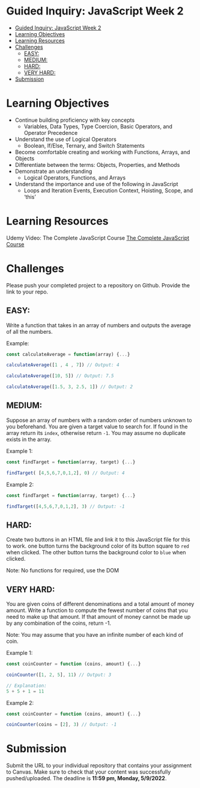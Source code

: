 # Guided Inquiry: JavaScript Week 2

- [Guided Inquiry: JavaScript Week 2](#guided-inquiry-javascript-week-2)
- [Learning Objectives](#learning-objectives)
- [Learning Resources](#learning-resources)
- [Challenges](#challenges)
  - [EASY:](#easy)
  - [MEDIUM:](#medium)
  - [HARD:](#hard)
  - [VERY HARD:](#very-hard)
- [Submission](#submission)

# Learning Objectives

- Continue building proficiency with key concepts
  - Variables, Data Types, Type Coercion, Basic Operators, and Operator Precedence
- Understand the use of Logical Operators
  - Boolean, If/Else, Ternary, and Switch Statements
- Become comfortable creating and working with Functions, Arrays, and Objects
- Differentiate between the terms: Objects, Properties, and Methods
- Demonstrate an understanding
  - Logical Operators, Functions, and Arrays
- Understand the importance and use of the following in JavaScript
  - Loops and Iteration Events, Execution Context, Hoisting, Scope, and ‘this’

# Learning Resources

Udemy Video: The Complete JavaScript Course
[The Complete JavaScript Course](https://redventures.udemy.com/course/the-complete-javascript-course)

# Challenges

Please push your completed project to a repository on Github. Provide the link to your repo.

## EASY:

Write a function that takes in an array of numbers and outputs the average of all the numbers.

Example:

```JavaScript
const calculateAverage = function(array) {...}

calculateAverage([1 , 4 , 7]) // Output: 4

calculateAverage([10, 5]) // Output: 7.5

calculateAverage([1.5, 3, 2.5, 1]) // Output: 2
```

## MEDIUM:

Suppose an array of numbers with a random order of numbers unknown to you beforehand. You are given a target value to search for. If found in the array return its `index`, otherwise return `-1`. You may assume no duplicate exists in the array.

Example 1:

```JavaScript
const findTarget = function(array, target) {...}

findTarget( [4,5,6,7,0,1,2], 0) // Output: 4
```

Example 2:

```JavaScript
const findTarget = function(array, target) {...}

findTarget([4,5,6,7,0,1,2], 3) // Output: -1
```

## HARD:

Create two buttons in an HTML file and link it to this JavaScript file for this to work. one button turns the background color of its button square to `red` when clicked. The other button turns the background color to `blue` when clicked.

Note: No functions for required, use the DOM

## VERY HARD:

You are given coins of different denominations and a total amount of money amount. Write a function to compute the fewest number of coins that you need to make up that amount. If that amount of money cannot be made up by any combination of the coins, return -1.

Note: You may assume that you have an infinite number of each kind of coin.

Example 1:

```JavaScript
const coinCounter = function (coins, amount) {...}

coinCounter([1, 2, 5], 11) // Output: 3

// Explanation:
5 + 5 + 1 = 11
```

Example 2:

```JavaScript
const coinCounter = function (coins, amount) {...}

coinCounter(coins = [2], 3) // Output: -1
```

# Submission

Submit the URL to your individual repository that contains your assignment to Canvas. Make sure to check that your content was successfully pushed/uploaded. The deadline is <strong>11:59 pm, Monday, 5/9/2022</strong>.
